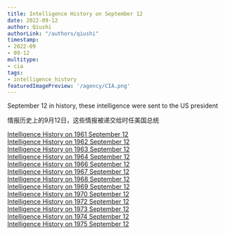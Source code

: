 ```yaml
---
title: Intelligence History on September 12
date: 2022-09-12
author: Qiushi 
authorLink: "/authors/qiushi"
timestamp: 
- 2022-09
- 09-12
multitype: 
- cia
tags: 
- intelligence_history
featuredImagePreview: '/agency/CIA.png'
---
```



September 12 in history, these intelligence were sent to the US president

情报历史上的9月12日，这些情报被递交给时任美国总统

<!--more-->







[Intelligence History on 1961 September 12](/dailybrief/1961-09-12)   
[Intelligence History on 1962 September 12](/dailybrief/1962-09-12)   
[Intelligence History on 1963 September 12](/dailybrief/1963-09-12)   
[Intelligence History on 1964 September 12](/dailybrief/1964-09-12)   
[Intelligence History on 1966 September 12](/dailybrief/1966-09-12)   
[Intelligence History on 1967 September 12](/dailybrief/1967-09-12)   
[Intelligence History on 1968 September 12](/dailybrief/1968-09-12)   
[Intelligence History on 1969 September 12](/dailybrief/1969-09-12)   
[Intelligence History on 1970 September 12](/dailybrief/1970-09-12)   
[Intelligence History on 1972 September 12](/dailybrief/1972-09-12)   
[Intelligence History on 1973 September 12](/dailybrief/1973-09-12)   
[Intelligence History on 1974 September 12](/dailybrief/1974-09-12)   
[Intelligence History on 1975 September 12](/dailybrief/1975-09-12)   
